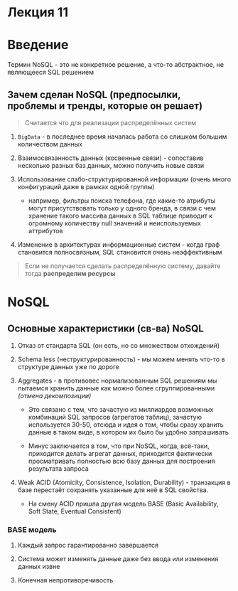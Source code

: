 # Лекция 11

# Введение

Термин NoSQL - это не конкретное решение, а что-то абстрактное, не являющееся SQL решением

## Зачем сделан NoSQL (предпосылки, проблемы и тренды, которые он решает)

> Считается что для реализации распределённых систем

1. `BigData` - в последнее время началась работа со слишком большим количеством данных

2. Взаимосвязанность данных (косвенные связи) - сопоставив несколько разных баз данных, можно получить новые связи

3. Использование слабо-структурированной информации (очень много конфигураций даже в рамках одной группы)

    - например, фильтры поиска телефона, где какие-то атрибуты могут присутствовать только у одного бренда, в связи с чем хранение такого массива данных в SQL таблице приводит к огромному количеству null значений и неиспользуемых аттрибутов

4. Изменение в архитектурах информационные систем - когда граф становится полносвязным, SQL становится очень неэффективным

> Если не получается сделать распределённую систему, давайте тогда **распределим ресурсы**

# NoSQL

## Основные характеристики (св-ва) NoSQL

1. Отказ от стандарта SQL (он есть, но со множеством отхождений)

2. Schema less (неструктурированность) - мы можем менять что-то в структуре данных уже по дороге

3. Aggregates - в противовес нормализованным SQL решениям мы пытаемся хранить данные как можно более сгруппированными _(отмена декомпозиции)_
    - Это связано с тем, что зачастую из миллиардов возможных комбинаций SQL запросов (агрегатов таблиц), зачастую используется 30-50, отсюда и идея о том, чтобы сразу хранить данные в таком виде, в котором их было бы удобно запрашивать

    - Минус заключается в том, что при NoSQL, когда, всё-таки, приходится делать агрегат данных, приходится фактически просматривать полностью всю базу данных для построения результата запроса

4. Weak ACID (Atomicity, Consistence, Isolation, Durability) - транзакция в базе перестаёт сохранять указанные для неё в SQL свойства.
    - На смену ACID пришла другая модель BASE (Basic Availability, Soft State, Eventual Consistent)

### BASE модель

1. Каждый запрос гарантированно завершается

2. Система может изменять данные даже без ввода или изменения данных извне

3. Конечная непротиворечивость